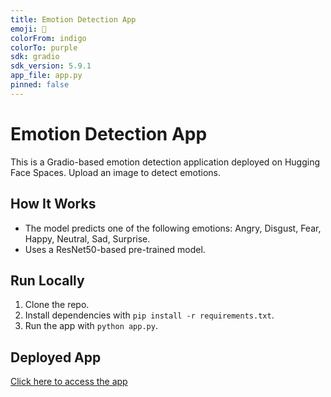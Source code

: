 ```yaml
---
title: Emotion Detection App
emoji: 🧠
colorFrom: indigo
colorTo: purple
sdk: gradio
sdk_version: 5.9.1
app_file: app.py
pinned: false
---
```


# Emotion Detection App

This is a Gradio-based emotion detection application deployed on Hugging Face Spaces. Upload an image to detect emotions.

## How It Works
- The model predicts one of the following emotions: Angry, Disgust, Fear, Happy, Neutral, Sad, Surprise.
- Uses a ResNet50-based pre-trained model.

## Run Locally
1. Clone the repo.
2. Install dependencies with `pip install -r requirements.txt`.
3. Run the app with `python app.py`.

## Deployed App
[Click here to access the app](https://huggingface.co/spaces/phoeniXharsh/emotion-detection)